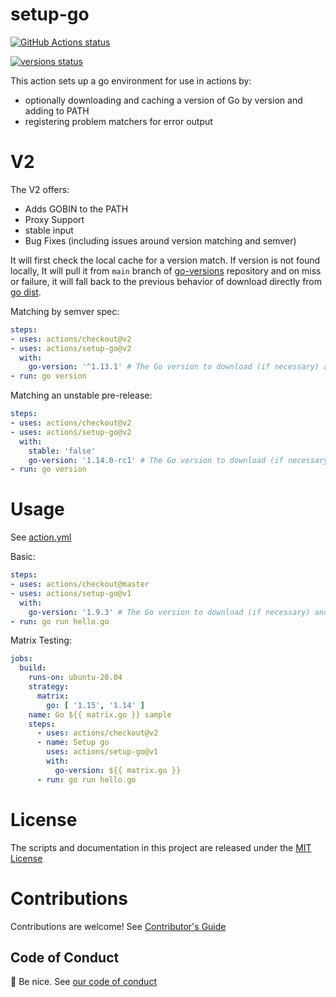 # setup-go

<p align="left">
  <a href="https://github.com/actions/setup-go/actions"><img alt="GitHub Actions status" src="https://github.com/actions/setup-go/workflows/build-test/badge.svg"></a>

  <a href="https://github.com/actions/setup-go/actions"><img alt="versions status" src="https://github.com/actions/setup-go/workflows/go-versions/badge.svg"></a>  
</p>

This action sets up a go environment for use in actions by:

- optionally downloading and caching a version of Go by version and adding to PATH
- registering problem matchers for error output

# V2

The V2 offers:
- Adds GOBIN to the PATH
- Proxy Support
- stable input 
- Bug Fixes (including issues around version matching and semver)

It will first check the local cache for a version match. If version is not found locally, It will pull it from `main` branch of [go-versions](https://github.com/actions/go-versions/blob/main/versions-manifest.json) repository and on miss or failure, it will fall back to the previous behavior of download directly from [go dist](https://storage.googleapis.com/golang).

Matching by semver spec:
```yaml
steps:
- uses: actions/checkout@v2
- uses: actions/setup-go@v2
  with:
    go-version: '^1.13.1' # The Go version to download (if necessary) and use.
- run: go version
```

Matching an unstable pre-release:
```yaml
steps:
- uses: actions/checkout@v2
- uses: actions/setup-go@v2
  with:
    stable: 'false'
    go-version: '1.14.0-rc1' # The Go version to download (if necessary) and use.
- run: go version
```

# Usage

See [action.yml](action.yml)

Basic:
```yaml
steps:
- uses: actions/checkout@master
- uses: actions/setup-go@v1
  with:
    go-version: '1.9.3' # The Go version to download (if necessary) and use.
- run: go run hello.go
```

Matrix Testing:
```yaml
jobs:
  build:
    runs-on: ubuntu-20.04
    strategy:
      matrix:
        go: [ '1.15', '1.14' ]
    name: Go ${{ matrix.go }} sample
    steps:
      - uses: actions/checkout@v2
      - name: Setup go
        uses: actions/setup-go@v1
        with:
          go-version: ${{ matrix.go }}
      - run: go run hello.go
```

# License

The scripts and documentation in this project are released under the [MIT License](LICENSE)

# Contributions

Contributions are welcome!  See [Contributor's Guide](docs/contributors.md)

## Code of Conduct

:wave: Be nice.  See [our code of conduct](CONDUCT)
